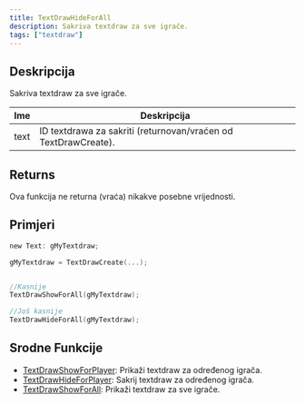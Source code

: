 ```yaml
---
title: TextDrawHideForAll
description: Sakriva textdraw za sve igrače.
tags: ["textdraw"]
---
```


## Deskripcija

Sakriva textdraw za sve igrače.

| Ime  | Deskripcija                                                    |
| ---- | -------------------------------------------------------------- |
| text | ID textdrawa za sakriti (returnovan/vraćen od TextDrawCreate). |

## Returns

Ova funkcija ne returna (vraća) nikakve posebne vrijednosti.

## Primjeri

```c
new Text: gMyTextdraw;

gMyTextdraw = TextDrawCreate(...);


//Kasnije
TextDrawShowForAll(gMyTextdraw);

//Još kasnije
TextDrawHideForAll(gMyTextdraw);
```

## Srodne Funkcije

- [TextDrawShowForPlayer](TextDrawShowForPlayer): Prikaži textdraw za određenog igrača.
- [TextDrawHideForPlayer](TextDrawHideForPlayer): Sakrij textdraw za određenog igrača.
- [TextDrawShowForAll](TextDrawShowForAll): Prikaži textdraw za sve igrače.
